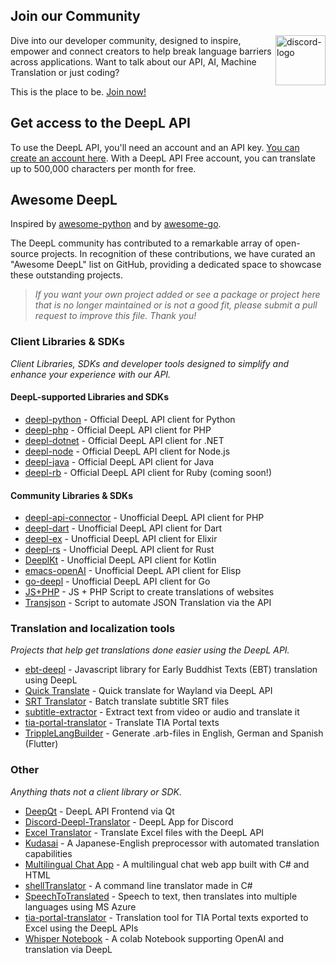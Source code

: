 ## Join our Community

<a href="https://discord.gg/DeepL"><img align="right" src="https://assets-global.website-files.com/6257adef93867e50d84d30e2/636e0b52aa9e99b832574a53_full_logo_blurple_RGB.png" alt="discord-logo" title="DeepL Discord" height="80px" /></a>

Dive into our developer community, designed to inspire, empower and connect creators to help break language barriers across applications. Want to talk about our API, AI, Machine Translation or just coding? 

This is the place to be. 
<a href="https://discord.gg/DeepL">Join now!</a>

## Get access to the DeepL API

To use the DeepL API, you'll need an account and an API key. [You can create an account here](https://www.deepl.com/pro?utm_source=github&utm_medium=github-awesome-deepl#developer). With a DeepL API Free account, you can translate up to 500,000 characters per month for free.

## Awesome DeepL 
Inspired by [awesome-python](https://github.com/vinta/awesome-python) and by [awesome-go](https://github.com/avelino/awesome-go).

The DeepL community has contributed to a remarkable array of open-source projects. In recognition of these contributions, we have curated an "Awesome DeepL" list on GitHub, providing a dedicated space to showcase these outstanding projects.
> _If you want your own project added or see a package or project here that is no longer maintained or is not a good fit, please submit a pull request to improve this file. Thank you!_

### Client Libraries & SDKs
_Client Libraries, SDKs and developer tools designed to simplify and enhance your experience with our API._

#### DeepL-supported Libraries and SDKs
- [deepl-python](https://github.com/DeepLcom/deepl-python) - Official DeepL API client for Python
- [deepl-php](https://github.com/DeepLcom/deepl-php) - Official DeepL API client for PHP
- [deepl-dotnet](https://github.com/DeepLcom/deepl-dotnet) - Official DeepL API client for .NET
- [deepl-node](https://github.com/DeepLcom/deepl-node) - Official DeepL API client for Node.js
- [deepl-java](https://github.com/DeepLcom/deepl-java) - Official DeepL API client for Java
- [deepl-rb](https://github.com/DeepLcom/deepl-rb) - Official DeepL API client for Ruby (coming soon!) 

#### Community Libraries & SDKs
- [deepl-api-connector](https://github.com/SC-Networks/deepl-api-connector) - Unofficial DeepL API client for PHP
- [deepl-dart](https://github.com/komape/deepl_dart) - Unofficial DeepL API client for Dart
- [deepl-ex](https://github.com/hergetto/deepl_ex) - Unofficial DeepL API client for Elixir
- [deepl-rs](https://github.com/Avimitin/deepl-rs) - Unofficial DeepL API client for Rust
- [DeeplKt](https://github.com/Micha-ohne-el/DeeplKt) - Unofficial DeepL API client for Kotlin
- [emacs-openAI](https://github.com/emacs-openai/deepl) - Unofficial DeepL API client for Elisp
- [go-deepl](https://github.com/candy12t/go-deepl) - Unofficial DeepL API client for Go
- [JS+PHP](https://github.com/serhii-deineko/deepl) - JS + PHP Script to create translations of websites
- [Transjson](https://github.com/gaelo-dev/transjson) - Script to automate JSON Translation via the API 

 
### Translation and localization tools
_Projects that help get translations done easier using the DeepL API._

- [ebt-deepl](https://github.com/sc-voice/ebt-deepl) - Javascript library for Early Buddhist Texts (EBT) translation using DeepL
- [Quick Translate](https://github.com/MathieuMoalic/quicktranslate) - Quick translate for Wayland via DeepL API
- [SRT Translator](https://github.com/Fabrice-Deshayes-aka-Xtream/srt-translator) - Batch translate subtitle SRT files
- [subtitle-extractor](https://github.com/sevengivings/subtitle-extractor) - Extract text from video or audio and translate it 
- [tia-portal-translator](https://github.com/kurcontko/tia-portal-translator) - Translate TIA Portal texts
- [TrippleLangBuilder](https://github.com/infiniteAppsUG/tripleLangBuilder) - Generate .arb-files in English, German and Spanish (Flutter)
  
### Other
_Anything thats not a client library or SDK._

- [DeepQt](https://github.com/VoxelCubes/DeepQt) - DeepL API Frontend via Qt
- [Discord-Deepl-Translator](https://github.com/peunsu/discord-deepl-translator) - DeepL App for Discord
- [Excel Translator](https://github.com/SapporoAlex/Excel-to-Deepl-Translator) - Translate Excel files with the DeepL API
- [Kudasai](https://github.com/Bikatr7/Kudasai) - A Japanese-English preprocessor with automated translation capabilities
- [Multilingual Chat App](https://github.com/980k/cross-language-chat-app) - A multilingual chat web app built with C# and HTML
- [shellTranslator](https://github.com/GryphusOneSeven/shellTranslator) - A command line translator made in C#
- [SpeechToTranslated](https://github.com/PunkUnicorn/SpeechToTranslated) - Speech to text, then translates into multiple languages using MS Azure
- [tia-portal-translator](https://github.com/kurcontko/tia-portal-translator) - Translation tool for TIA Portal texts exported to Excel using the DeepL APIs
- [Whisper Notebook](https://github.com/cnbeining/Whisper_Notebook) - A colab Notebook supporting OpenAI and translation via DeepL
